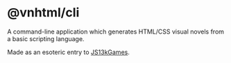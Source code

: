 # @vnhtml/cli

A command-line application which generates HTML/CSS visual novels from a basic
scripting language.

Made as an esoteric entry to [JS13kGames](https://js13kgames.com).
